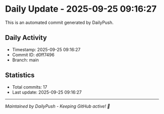 # Daily Update - 2025-09-25 09:16:27

This is an automated commit generated by DailyPush.

## Daily Activity
- Timestamp: 2025-09-25 09:16:27
- Commit ID: d0ff7496
- Branch: main

## Statistics
- Total commits: 17
- Last update: 2025-09-25 09:16:27

---
*Maintained by DailyPush - Keeping GitHub active! 🚀*
